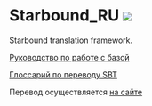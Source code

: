 # Starbound_RU ![](https://travis-ci.org/SBT-community/Starbound_RU.svg?branch=master)
Starbound translation framework.

[Руководство по работе с базой](https://gist.github.com/xomachine/1e2641edaf03ead58156f28d478d7fd1)

[Глоссарий по переводу SBT](https://docs.google.com/spreadsheets/d/11wsdVB_vysNa-GrdEjqbt2yOJivNBQZkg_yX0A_hvso/edit#gid=0)

Перевод осуществляется [на сайте](https://sbt-community.github.io/)
